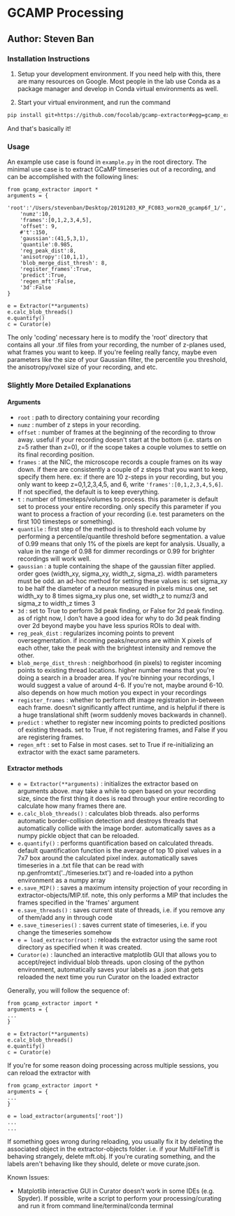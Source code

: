 # GCAMP Processing
## Author: Steven Ban


### Installation Instructions
1. Setup your development environment. If you need help with this, there are many resources on Google. Most people in the lab use Conda as a package manager and develop in Conda virtual environments as well. 

2. Start your virtual environment, and run the command
```bash
pip install git+https://github.com/focolab/gcamp-extractor#egg=gcamp_extractor
```
And that's basically it!

### Usage
An example use case is found in `example.py` in the root directory. The minimal use case is to extract GCaMP timeseries out of a recording, and can be accomplished with the following lines:

```python3
from gcamp_extractor import *
arguments = {
    'root':'/Users/stevenban/Desktop/20191203_KP_FC083_worm20_gcamp6f_1/',
    'numz':10,
    'frames':[0,1,2,3,4,5],
    'offset': 9,
    #'t':150,
    'gaussian':(41,5,3,1),
    'quantile':0.985,
    'reg_peak_dist':8,
    'anisotropy':(10,1,1),
    'blob_merge_dist_thresh': 8,
    'register_frames':True,
    'predict':True,
    'regen_mft':False,
    '3d':False
}

e = Extractor(**arguments)
e.calc_blob_threads()
e.quantify()
c = Curator(e)
```

The only 'coding' necessary here is to modify the 'root' directory that contains all your .tif files from your recording, the number of z-planes used, what frames you want to keep. If you're feeling really fancy, maybe even parameters like the size of your Gaussian filter, the percentile you threshold, the anisotropy/voxel size of your recording, and etc. 


### Slightly More Detailed Explanations 

#### Arguments

* `root` : path to directory containing your recording
* `numz` : number of z steps in your recording. 
* `offset` : number of frames at the beginning of the recording to throw away. useful if your recording doesn't start at the bottom (i.e. starts on z=5 rather than z=0), or if the scope takes a couple volumes to settle on its final recording position. 
* `frames` : at the NIC, the microscope records a couple frames on its way down. if there are consistently a couple of z steps that you want to keep, specify them here. ex: if there are 10 z-steps in your recording, but you only want to keep z=0,1,2,3,4,5, and 6, write `'frames':[0,1,2,3,4,5,6]`. If not specified, the default is to keep everything. 
* `t` : number of timesteps/volumes to process. this parameter is default set to process your entire recording. only specify this parameter if you want to process a fraction of your recording (i.e. test parameters on the first 100 timesteps or something). 
* `quantile` : first step of the method is to threshold each volume by performing a percentile/quantile threshold before segmentation. a value of 0.99 means that only 1\% of the pixels are kept for analysis. Usually, a value in the range of 0.98 for dimmer recordings or 0.99 for brighter recordings will work well. 
* `gaussian` : a tuple containing the shape of the gaussian filter applied. order goes (width_xy, sigma_xy, width_z, sigma_z). width parameters must be odd. an ad-hoc method for setting these values is: set sigma_xy to be half the diameter of a neuron measured in pixels minus one, set width_xy to 8 times sigma_xy plus one, set width_z to numz/3 and sigma_z to width_z times 3
* `3d` : set to True to perform 3d peak finding, or False for 2d peak finding. as of right now, I don't have a good idea for why to do 3d peak finding over 2d beyond maybe you have less spurios ROIs to deal with.  
* `reg_peak_dist` : regularizes incoming points to prevent oversegmentation. if incoming peaks/neurons are within X pixels of each other, take the peak with the brightest intensity and remove the other. 
* `blob_merge_dist_thresh` : neighborhood (in pixels) to register incoming points to existing thread locations. higher number means that you're doing a search in a broader area. If you're binning your recordings, I would suggest a value of around 4-6. If you're not, maybe around 6-10. also depends on how much motion you expect in your recordings 
* `register_frames` : whether to perform dft image registration in-between each frame. doesn't significantly affect runtime, and is helpful if there is a huge translational shift (worm suddenly moves backwards in channel). 
* `predict` : whether to register new incoming points to predicted positions of existing threads. set to True, if not registering frames, and False if you are registering frames. 
* `regen_mft` : set to False in most cases. set to True if re-initializing an extractor with the exact same parameters. 

#### Extractor methods


* `e = Extractor(**arguments)` : initializes the extractor based on arguments above. may take a while to open based on your recording size, since the first thing it does is read through your entire recording to calculate how many frames there are. 
* `e.calc_blob_threads()` : calculates blob threads. also performs automatic border-collision detection and destroys threads that automatically collide with the image border. automatically saves as a numpy pickle object that can be reloaded. 
* `e.quantify()` : performs quantification based on calculated threads. default quantification function is the average of top 10 pixel values in a 7x7 box around the calculated pixel index. automatically saves timeseries in a .txt file that can be read with np.genfromtxt('../timeseries.txt') and re-loaded into a python environment as a numpy array 
* `e.save_MIP()` : saves a maximum intensity projection of your recording in extractor-objects/MIP.tif. note, this only performs a MIP that includes the frames specified in the 'frames' argument
* `e.save_threads()` : saves current state of threads, i.e. if you remove any of them/add any in through code
* `e.save_timeseries()` : saves current state of timeseries, i.e. if you change the timeseries somehow
* `e = load_extractor(root)` : reloads the extractor using the same root directory as specified when it was created. 
* `Curator(e)` : launched an interactive matplotlib GUI that allows you to accept/reject individual blob threads. upon closing of the python environment, automatically saves your labels as a .json that gets reloaded the next time you run Curator on the loaded extractor

Generally, you will follow the sequence of:
```python3
from gcamp_extractor import *
arguments = {
...
}

e = Extractor(**arguments)
e.calc_blob_threads()
e.quantify()
c = Curator(e)
```

If you're for some reason doing processing across multiple sessions, you can reload the extractor with


```python3
from gcamp_extractor import *
arguments = {
...
}

e = load_extractor(arguments['root'])
...
...
```

If something goes wrong during reloading, you usually fix it by deleting the associated object in the extractor-objects folder. i.e. if your MultiFileTiff is behaving strangely, delete mft.obj. If you're curating something, and the labels aren't behaving like they should, delete or move curate.json. 




Known Issues:
- Matplotlib interactive GUI in Curator doesn't work in some IDEs (e.g. Spyder). If possible, write a script to perform your processing/curating and run it from command line/terminal/conda terminal







